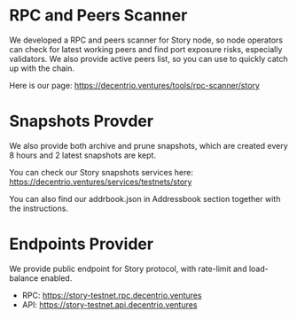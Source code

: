 # RPC and Peers Scanner
We developed a RPC and peers scanner for Story node, so node operators can check for latest working peers and find port exposure risks, especially validators. We also provide active peers list, so you can use to quickly catch up with the chain.

Here is our page: https://decentrio.ventures/tools/rpc-scanner/story

# Snapshots Provder
We also provide both archive and prune snapshots, which are created every 8 hours and 2 latest snapshots are kept. 

You can check our Story snapshots services here: https://decentrio.ventures/services/testnets/story

You can also find our addrbook.json in Addressbook section together with the instructions.
# Endpoints Provider
We provide public endpoint for Story protocol, with rate-limit and load-balance enabled.
- RPC: https://story-testnet.rpc.decentrio.ventures
- API: https://story-testnet.api.decentrio.ventures

